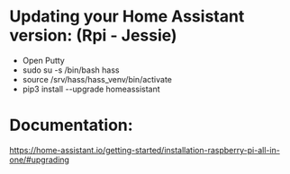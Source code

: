 # Updating your Home Assistant version: (Rpi - Jessie)

- Open Putty
- sudo su -s /bin/bash hass
- source /srv/hass/hass_venv/bin/activate
- pip3 install --upgrade homeassistant

# Documentation:

https://home-assistant.io/getting-started/installation-raspberry-pi-all-in-one/#upgrading
